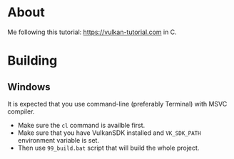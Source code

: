 # About
Me following this tutorial: https://vulkan-tutorial.com in C.
# Building
## Windows
It is expected that you use command-line (preferably Terminal) with MSVC compiler.
- Make sure the `cl` command is availble first.
- Make sure that you have VulkanSDK installed and `VK_SDK_PATH` environment variable is set.
- Then use `99_build.bat` script that will build the whole project.

